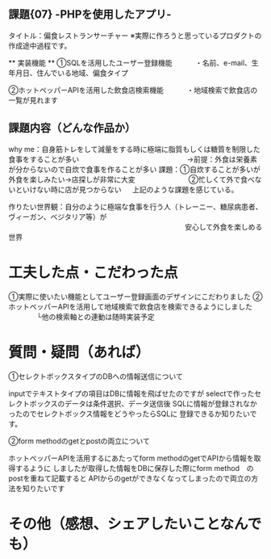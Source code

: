 ## 課題{07} -PHPを使用したアプリ-

タイトル：偏食レストランサーチャー
※実際に作ろうと思っているプロダクトの作成途中過程です。

** 実装機能 **
①SQLを活用したユーザー登録機能
　　　・名前、e-mail、生年月日、住んでいる地域、偏食タイプ
   
②ホットペッパーAPIを活用した飲食店検索機能
　　　・地域検索で飲食店の一覧が見れます

## 課題内容（どんな作品か）

why me：自身筋トレをして減量をする時に極端に脂質もしくは糖質を制限した食事をすることが多い
　　　　　　　　　　　　　　　→前提：外食は栄養素が分からないので自炊で食事を作ることが多い
       課題：①自炊することが多いが外食を楽しみたい→店探しが非常に大変
       　　　　　　　 ②忙しくて外で食べないといけない時に店が見つからない
       　
        上記のような課題を感じている。
        
作りたい世界観：自分のように極端な食事を行う人（トレーニー、糖尿病患者、ヴィーガン、ベジタリア等）が
　　　　　　　　　　　　　　　　　　　　　　　　　安心して外食を楽しめる世界
               

# 工夫した点・こだわった点

①実際に使いたい機能としてユーザー登録画面のデザインにこだわりました
②ホットペッパーAPIを活用して地域検索で飲食店を検索できるようにしました
　　　　└他の検索軸との連動は随時実装予定

# 質問・疑問（あれば）

①セレクトボックスタイプのDBへの情報送信について

inputでテキストタイプの項目はDBに情報を飛ばせたのですが
selectで作ったセレクトボックスのデータは条件選択、データ送信後
SQLに情報が登録されなかったのでセレクトボックス情報をどうやったらSQLに
登録できるか知りたいです。

②form methodのgetとpostの両立について

ホットペッパーAPIを活用するにあたってform methodのgetでAPIから情報を取得するように
しましたが取得した情報をDBに保存した際にform method　のpostを重ねて記載すると
APIからのgetができなくなってしまったので両立の方法を知りたいです

# その他（感想、シェアしたいことなんでも）
